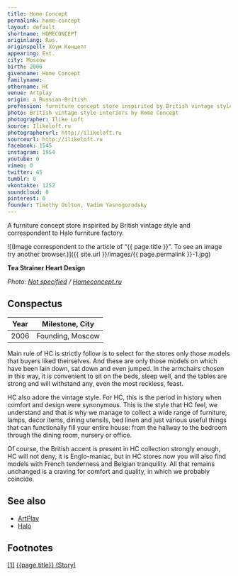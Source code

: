 ```yaml
---
title: Home Concept
permalink: home-concept
layout: default
shortname: HOMECONCEPT
originlang: Rus.
originspell: Хоум Концепт
appearing: Est.
city: Moscow
birth: 2006
givenname: Home Concept
familyname:
othername: HC
venue: Artplay
origin: a Russian-British
profession: furniture concept store inspirited by British vintage style based in Moscow
photo: British vintage style interiors by Home Concept
photographer: Ilike Loft
source: Ilikeloft.ru
photographerurl: http://ilikeloft.ru
sourceurl: http://ilikeloft.ru
facebook: 1545
instagram: 1954
youtube: 0
vimeo: 0
twitter: 45
tumblr: 0
vkontakte: 1252
soundcloud: 0
pinterest: 0
founder: Timothy Oulton, Vadim Yasnogorodsky
---
```


A furniture concept store inspirited by British vintage style and correspondent to Halo furniture factory.

![(Image correspondent to the article of “{{ page.title }}”. To see an image try another browser.)]({{ site.url }}/images/{{ page.permalink }}-1.jpg)

**Tea Strainer Heart Design**

*Photo: [Not specified](index) / [Homeconcept.ru](http://www.homeconcept.ru/catalog/product/tea-strainer-heart-design/?OFFER_ID=120700&IMAGE=191849)*

## Сonspectus

|Year|Milestone, City|
|-|-|
|2006|Founding, Moscow|

Main rule of HC is strictly follow is to select for the stores only those models that buyers liked theirselves. And these are only those models on which have been lain down, sat down and even jumped. In the armchairs chosen in this way, it is convenient to sit on the beds, sleep well, and the tables are strong and will withstand any, even the most reckless, feast.

HC also adore the vintage style. For HC, this is the period in history when comfort and design were synonymous. This is the style that HC feel, we understand and that is why we manage to collect a wide range of furniture, lamps, decor items, dining utensils, bed linen and just various useful things that can functionally fill your entire house: from the hallway to the bedroom through the dining room, nursery or office.

Of course, the British accent is present in HC collection strongly enough, HC will not deny, it is Englo-maniac, but in HC stores now you will also find models with French tenderness and Belgian tranquility. All that remains unchanged is a craving for comfort and quality, in which we probably coincide.

## See also

+ [ArtPlay](artplay)
+ [Halo](halo)

## Footnotes

[[1]](#a1) <span id="f1"></span> [{{page.title}} (Story)](https://www.facebook.com/pg/homeconceptru/about/?ref=page_internal)
